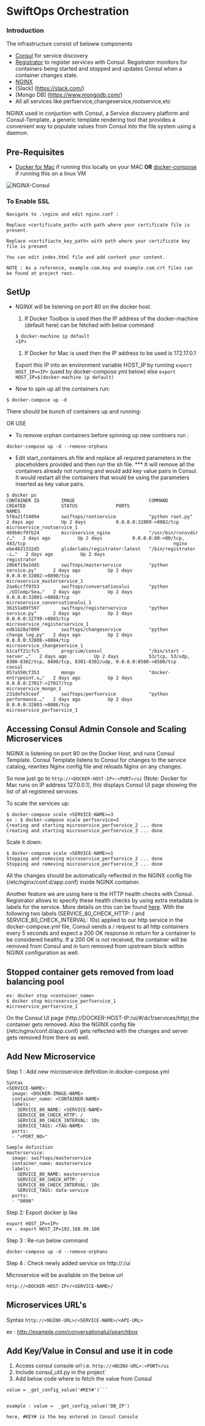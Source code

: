 # SwiftOps Orchestration

### Introduction

The infrastructure consist of beloww components

* [Consul](http://www.consul.io) for service discovery
* [Registrator](https://github.com/gliderlabs/registrator) to register services with Consul. Registrator monitors for containers being started and stopped and updates Consul when a container changes state.
* [NGINX](http://nginx.org/)
* [Slack] (https://slack.com/)
* [Mongo DB] (https://www.mongodb.com/)
* All all services like perfservice,changeservice,rootservice,etc


NGINX used in conjuction with Consul, a Service discovery platform and Consul-Template, a generic template rendering tool that provides a convenient way to populate values from Consul into the file system using a daemon.


## Pre-Requisites

* [Docker for Mac](https://www.docker.com/products/docker#/mac) if running this locally on your MAC **OR** 
[docker-compose](https://docs.docker.com/compose/install) if running this on a linux VM

![NGINX-Consul](image.png)

### To Enable SSL
    Navigate to .\nginx and edit nginx.conf :
    
	Replace <certificate_path> with path where your certificate file is present.
	
	Replace <certifiacte_key_path> with path where your certificate key file is present
	
	You can edit index.html file and add content your content.
	
	NOTE : As a reference, example.com.key and example.com.crt files can be found at project root.


## SetUp

* NGINX will be listening on port 80 on the docker host.
     1. If Docker Toolbox is used then the IP address of the docker-machine (default here) can be fetched with below command

     ```
     $ docker-machine ip default
     <IP>
     ```
     1. If Docker for Mac is used then the IP address to be used is 172.17.0.1

     Export this IP into an environment variable HOST_IP by running `export HOST_IP=<IP>` (used by docker-compose.yml below)
	 else `export HOST_IP=$(docker-machine ip default)`

* Now to spin up all the containers run: 

```
$ docker-compose up -d
```
There should be bunch of containers up and running:

OR USE
 
* To remove orphan containers before spinning up new continers run :
```
docker-compose up -d --remove-orphans
```
* Edit start_containers.sh file and replace all required parameters in the placeholders provided and then run the sh file.
	*** It will remove all the containers already not running and would add key value pairs in Consul.
	It would restart all the containers that would be using the parameters inserted as key value pairs.

```
$ docker ps           
CONTAINER ID        IMAGE                           COMMAND                  CREATED             STATUS              PORTS                                                                            NAMES
5f8a21f24094        swiftops/rootservice            "python root.py"         2 days ago          Up 2 days           0.0.0.0:32809->8082/tcp                                                          microservice_rootservice_1
469b0cf9fb24        microservice_nginx              "/usr/bin/runsvdir /…"   2 days ago          Up 2 days           0.0.0.0:80->80/tcp, 443/tcp                                                      nginx
ebe4631332d5        gliderlabs/registrator:latest   "/bin/registrator -i…"   2 days ago          Up 2 days                                                                                            registrator
28b6f19a3dd5        swiftops/masterservice          "python service.py"      2 days ago          Up 2 days           0.0.0.0:32802->8090/tcp                                                          microservice_masterservice_1
2aa6ccff9353        swiftops/conversationalui       "python ./UIComp/Sea…"   2 days ago          Up 2 days           0.0.0.0:32801->8088/tcp                                                          microservice_conversationalui_1
36151a09f597        swiftops/registerservice        "python service.py"      2 days ago          Up 2 days           0.0.0.0:32799->8083/tcp                                                          microservice_registerservice_1
ed81b28a7899        swiftops/changeservice          "python change_log.py"   2 days ago          Up 2 days           0.0.0.0:32808->8084/tcp                                                          microservice_changeservice_1
b1caff21cfc5        progrium/consul                 "/bin/start -server …"   2 days ago          Up 2 days           53/tcp, 53/udp, 8300-8302/tcp, 8400/tcp, 8301-8302/udp, 0.0.0.0:8500->8500/tcp   consul
857a550cf353        mongo                           "docker-entrypoint.s…"   2 days ago          Up 2 days           0.0.0.0:27017->27017/tcp                                                         microservice_mongo_1
231defe3ceaf        swiftops/perfservice            "python performance.…"   2 days ago          Up 2 days           0.0.0.0:32803->8086/tcp                                                          microservice_perfservice_1

```

## Accessing Consul Admin Console and Scaling Microservices

NGINX is listening on port 80 on the Docker Host, and runs Consul Template. Consul Template listens to Consul for changes to the service catalog, rewrites Nginx config file and reloads Nginx on any changes. 

So now just go to `http://<DOCKER-HOST-IP>:<PORT>/ui` (Note: Docker for Mac runs on IP address 127.0.0.1), this displays Consul UI page showing the list of all registered services.

To scale the services up:

```
$ docker-compose scale <SERVICE-NAME>=3
ex : $ docker-compose scale perfservice=3
Creating and starting microservice_perfservice_2 ... done
Creating and starting microservice_perfservice_3 ... done
```

Scale it down:

```
$ docker-compose scale <SERVICE-NAME>=1
Stopping and removing microservice_perfservice_2 ... done
Stopping and removing microservice_perfservice_3 ... done
```

All the changes should be automatically reflected in the NGINX config file (/etc/nginx/conf.d/app.conf) inside NGINX container. 

Another feature we are using here is the HTTP health checks with Consul. Registrator allows to specify these health checks by using extra metadata in labels for the service. More details on this can be found [here](http://gliderlabs.com/registrator/latest/user/backends/#consul). 
With the following two labels (SERVICE_80_CHECK_HTTP: / and SERVICE_80_CHECK_INTERVAL: 10s) applied to our http service in the docker-compose.yml file, Consul sends a / request to all http containers every 5 seconds and expect a 200 OK response in return for a container to be considered healthy. If a 200 OK is not received, the container will be removed from Consul and in turn removed from upstream block within NGINX configuration as well.

## Stopped container gets removed from load balancing pool
```
ex: docker stop <container_name>
$ docker stop microservice_perfservice_1
microservice_perfservice_1
```
On the Consul UI page (http://DOCKER-HOST-IP:<PORT>/ui/#/dc1/services/http),the container gets removed. Also the NGINX config file (/etc/nginx/conf.d/app.conf) gets reflected with the changes and server gets removed from there as well.

## Add New Microservice 

Step 1 : Add new microservice definition in docker-compose.yml

```
Syntax
<SERVICE-NAME>:
  image: <DOCKER-IMAGE-NAME>
  container_name: <CONTAINER-NAME>
  labels:
    SERVICE_80_NAME: <SERVICE-NAME>
    SERVICE_80_CHECK_HTTP: /
    SERVICE_80_CHECK_INTERVAL: 10s
	SERVICE_TAGS: <TAG-NAME>
  ports:
  - "<PORT_NO>"

Sample definition
masterservice:
  image: swiftops/masterservice
  container_name: masterservice
  labels:
    SERVICE_80_NAME: masterservice
    SERVICE_80_CHECK_HTTP: /
    SERVICE_80_CHECK_INTERVAL: 10s
	SERVICE_TAGS: data-service
  ports:
  - "8090"
```

Step 2: Export docker ip like
```
export HOST_IP=<IP>
ex . export HOST_IP=192.168.99.100
```

Step 3 : Re-run below command

```
docker-compose up -d --remove-orphans
```
Step 4 : Check newly added service on http://<DOCKER-HOST-IP>:<PORT>/ui

Microservice will be available on the below url

```
http://<DOCKER-HOST-IP>/<SERVICE-NAME>/
```

## Microservices URL's
Syntax
`http://<NGINX-URL>/<SERVICE-NAME>/<API-URL>`

ex : 
http://example.com/conversationalui/searchbox


## Add Key/Value in Consul and use it in code
1. Access consul console url i.e.  `http://<NGINX-URL>:<PORT>/ui`
2. Include consul_util.py in the project`
3. Add below code where to fetch the value from Consul

```from consul_util import _get_config_value
value = _get_config_value('#KEY#')```


example : value =  _get_config_value('DB_IP')

here, #KEY# is the key entered in Consul Console
  